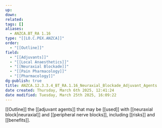 ```yaml
---
up: 
down: 
related: 
tags: []
aliases:
  - ANZCA.BT_RA 1.16
type: "[[LO.C.PEX.ANZCA]]"
order:
  - "[[Outline]]"
field:
  - "[[Adjuvants]]"
  - "[[Local Anaesthetics]]"
  - "[[Neuraxial Blockade]]"
  - "[[Pain Pharmacology]]"
  - "[[Pharmacology]]"
dg-publish: true
title: ANZCA.12.3.3.4_BT_RA.1.16_Neuraxial_Blockade_Adjuvant_Agents
date created: Thursday, March 6th 2025, 12:41:24
date modified: Tuesday, March 25th 2025, 16:09:22
---
```


[[Outline]] the [[adjuvant agents]] that may be [[used]] with [[neuraxial block|neuraxial]] and [[peripheral nerve blocks]], including [[risks]] and [[benefits]].
